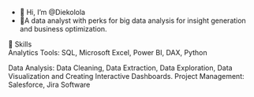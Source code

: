 - 👋 Hi, I’m @Diekolola
- 👀A data analyst with perks for big data analysis for insight generation and business optimization.

📌 Skills     
  Analytics Tools: SQL, Microsoft Excel, Power BI, DAX, Python
  
  Data Analysis: Data Cleaning, Data Extraction, Data Exploration, Data Visualization and Creating Interactive Dashboards. 
  Project Management: Salesforce, Jira Software


<!---
Jdarien/Jdarien is a ✨ special ✨ repository because its `README.md` (this file) appears on your GitHub profile.
You can click the Preview link to take a look at your changes.
--->
